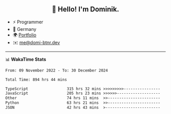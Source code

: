 <h2 align="center">👋 Hello! I'm Dominik.</h2>

- ⚡ Programmer
- 📍 Germany
- 🌍 [Portfolio](https://domi-btnr.dev)
- ✉️ [me@domi-btnr.dev](mailto://me@domi-btnr.dev)

---
📊 **WakaTime Stats**
<!--START_SECTION:waka-->

```txt
From: 09 November 2022 - To: 30 December 2024

Total Time: 894 hrs 44 mins

TypeScript                 315 hrs 32 mins >>>>>>>>>----------------   35.27 %
JavaScript                 205 hrs 23 mins >>>>>>-------------------   22.96 %
Other                      74 hrs 11 mins  >>-----------------------   08.29 %
Python                     63 hrs 21 mins  >>-----------------------   07.08 %
JSON                       42 hrs 43 mins  >------------------------   04.78 %
```

<!--END_SECTION:waka-->
